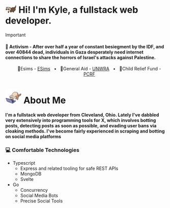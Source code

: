 <h1>
<img src="./ferret.gif" height="25">Hi! I'm Kyle, a fullstack web developer.</h1>

> [!IMPORTANT] 
> <l1><h4><b>💮 Activism</b> - After over half a year of constant besiegment by the IDF, and over <span id="toll">40844</span> dead, individuals in Gaza desperately need internet connections to share the horrors of Israel's attacks against Palestine.</h4></l1>
<ul style="text-align:center">
    🍉Esims - <a href="https://gazaesims.com/">ESims</a> &nbsp;&nbsp;•&nbsp;&nbsp;
    🍉General Aid - <a href="https://www.unrwa.org/">UNWRA</a> &nbsp;&nbsp;•&nbsp;&nbsp;
    🍉Child Relief Fund - <a href="https://www.pcrf.net/">PCRF</a>
</ul>

<h1><img src="./ferrettype.gif" height="45"> About Me </h1>
<h4>I'm a fullstack web developer from Cleveland, Ohio. Lately I've dabbled very extensively into programming tools for X, which involves botting posts, detecting posts as soon as possible, and evading user bans via cloaking methods. I've become fairly experienced in scraping and botting on social media platforms</h4>

<h3>💻 Comfortable Technologies</h3>
<ul>
    <li>Typescript
        <ul>
            <li>Express and related tooling for safe REST APIs</li>
            <li>MongoDB</li>
            <li>Svelte</li>
        </ul>
    </li>
    <li>Go
        <ul>
            <li>Concurrency</li>
            <li>Social Media Bots</li>
            <li>Precise Social Tools</li>
        </ul>
    </li>
</ul>